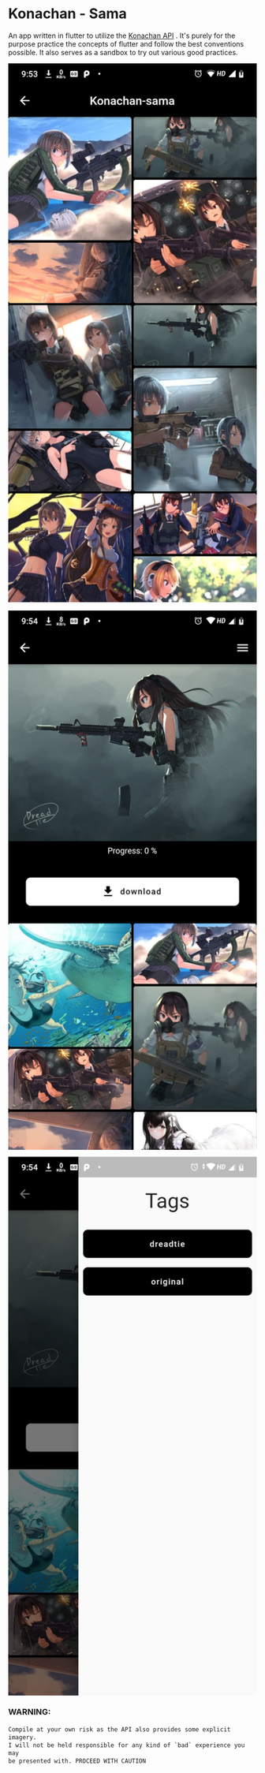 # Konachan - Sama

An app written in flutter to utilize the [Konachan API](https://konachan.com/)
.
It's purely for the purpose practice the concepts of flutter and follow the best conventions possible. It also serves as a sandbox to try out various good practices.

<p align = "center" >
<img src="screenshots/Screenshot_20191211-215359.png"
     title="Konachan - sama 1" width='600'>
</p>
<p align = "center" >
<img src="screenshots/Screenshot_20191211-215418.png" align="center"
     title="Konachan - sama 2" width='600'>

</p>

<p align = "center" >
<img src="screenshots/Screenshot_20191211-215423.png" align="center"
title="Konachan - sama 3" width='600'>
</p>

### WARNING:
    Compile at your own risk as the API also provides some explicit imagery.
    I will not be held responsible for any kind of `bad` experience you may 
    be presented with. PROCEED WITH CAUTION